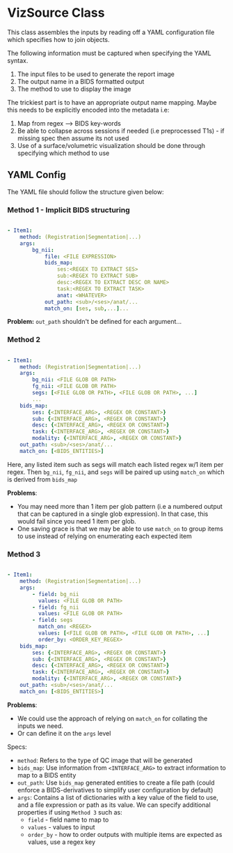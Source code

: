 # VizSource Class

This class assembles the inputs by reading off a YAML configuration file which specifies how to join objects.

The following information must be captured when specifying the YAML syntax.

1. The input files to be used to generate the report image
2. The output name in a BIDS formatted output
3. The method to use to display the image

The trickiest part is to have an appropriate output name mapping. Maybe this needs to be explicitly encoded into the metadata i.e:

1. Map from regex --> BIDS key-words
2. Be able to collapse across sessions if needed (i.e preprocessed T1s) - if missing spec then assume its not used
3. Use of a surface/volumetric visualization should be done through specifying which method to use

## YAML Config

The YAML file should follow the structure given below:


### Method 1 - Implicit BIDS structuring
```yaml

- Item1:
	method: (Registration|Segmentation|...)
	args:
		bg_nii:
			file: <FILE EXPRESSION>
			bids_map:
				ses:<REGEX TO EXTRACT SES>
				sub:<REGEX TO EXTRACT SUB>
				desc:<REGEX TO EXTRACT DESC OR NAME>
				task:<REGEX TO EXTRACT TASK>
				anat: <WHATEVER>
			out_path: <sub>/<ses>/anat/...
			match_on: [ses, sub,...]...
```

**Problem:** `out_path` shouldn't be defined for each argument...

### Method 2

```yaml

- Item1:
	method: (Registration|Segmentation|...)
	args:
		bg_nii: <FILE GLOB OR PATH>
		fg_nii: <FILE GLOB OR PATH>
		segs: [<FILE GLOB OR PATH>, <FILE GLOB OR PATH>, ...]
		...
	bids_map:
		ses: {<INTERFACE_ARG>, <REGEX OR CONSTANT>}
		sub: {<INTERFACE_ARG>, <REGEX OR CONSTANT>}
		desc: {<INTERFACE_ARG>, <REGEX OR CONSTANT>}
		task: {<INTERFACE_ARG>, <REGEX OR CONSTANT>}
		modality: {<INTERFACE_ARG>, <REGEX OR CONSTANT>}
	out_path: <sub>/<ses>/anat/...
	match_on: [<BIDS_ENTITIES>]
```

Here, any listed item such as segs will match each listed regex w/1 item per regex. Then `bg_nii`, `fg_nii`, and `segs` will be paired up using `match_on` which is derived from `bids_map`

**Problems**:
- You may need more than 1 item per glob pattern (i.e a numbered output that can be captured in a single glob expression). In that case, this would fail since you need 1 item per glob. 
- One saving grace is that we may be able to use `match_on` to group items to use instead of relying on enumerating each expected item

### Method 3

```yaml

- Item1:
	method: (Registration|Segmentation|...)
	args:
		- field: bg_nii
		  values: <FILE GLOB OR PATH>
		- field: fg_nii
		  values: <FILE GLOB OR PATH>
		- field: segs
		  match_on: <REGEX>
		  values: [<FILE GLOB OR PATH>, <FILE GLOB OR PATH>, ...]
		  order_by: <ORDER_KEY_REGEX>
	bids_map:
		ses: {<INTERFACE_ARG>, <REGEX OR CONSTANT>}
		sub: {<INTERFACE_ARG>, <REGEX OR CONSTANT>}
		desc: {<INTERFACE_ARG>, <REGEX OR CONSTANT>}
		task: {<INTERFACE_ARG>, <REGEX OR CONSTANT>}
		modality: {<INTERFACE_ARG>, <REGEX OR CONSTANT>}
	out_path: <sub>/<ses>/anat/...
	match_on: [<BIDS_ENTITIES>]
```

**Problems**:
- We could use the approach of relying on `match_on` for collating the inputs we need. 
- Or can define it on the `args` level

Specs:
- `method`: Refers to the type of QC image that will be generated
- `bids_map`: Use information from `<INTERFACE_ARG>` to extract information to map to a BIDS entity
- `out_path`: Use `bids_map` generated entities to create a file path (could enforce a BIDS-derivatives to simplify user configuration by default)
- `args`: Contains a list of dictionaries with a key value of the field to use, and a file expression or path as its value. We can specify additional properties if using `Method 3` such as:
	- `field` - field name to map to
	- `values` - values to input
	- `order_by` - how to order outputs with multiple items are expected as values, use a regex key
